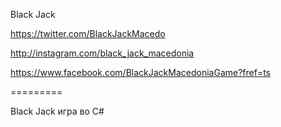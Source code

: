 Black Jack 

https://twitter.com/BlackJackMacedo

http://instagram.com/black_jack_macedonia

https://www.facebook.com/BlackJackMacedoniaGame?fref=ts

=========

Black Jack игра во C# 

